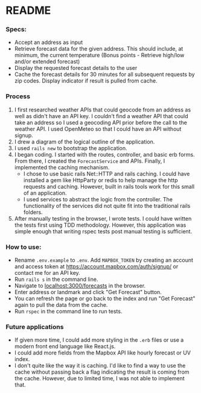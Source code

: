 # README

### Specs:
* Accept an address as input
* Retrieve forecast data for the given address. This should include, at minimum, the current temperature (Bonus points - Retrieve high/low and/or extended forecast)
* Display the requested forecast details to the user
* Cache the forecast details for 30 minutes for all subsequent requests by zip codes. Display indicator if result is pulled from cache.

### Process
1. I first researched weather APIs that could geocode from an address as well as didn't have an API key. I couldn't find a weather API that could take an address so I used a geocoding API prior before the call to the weather API. I used OpenMeteo so that I could have an API without signup.
2. I drew a diagram of the logical outline of the application.
3. I used `rails new` to bootstrap the application.
4. I began coding. I started with the routes, controller, and basic erb forms. From there, I created the `ForecastService` and APIs. Finally, I implemented the caching mechanism.
    * I chose to use basic rails Net::HTTP and rails caching. I could have installed a gem like HttpParty or redis to help manage the http requests and caching. However, built in rails tools work for this small of an application.
    * I used services to abstract the logic from the controller. The functionality of the services did not quite fit into the traditional rails folders.
5. After manually testing in the browser, I wrote tests. I could have written the tests first using TDD methodology. However, this application was simple enough that writing rspec tests post manual testing is sufficient.

### How to use:
* Rename `.env.example` to `.env`. Add `MAPBOX_TOKEN` by creating an account and access token at https://account.mapbox.com/auth/signup/ or contact me for an API key.
* Run `rails s` in the command line.
* Navigate to [localhost:3000/forecasts](http://localhost:3000/forecasts) in the browser.
* Enter address or landmark and click "Get Forecast" button.
* You can refresh the page or go back to the index and run "Get Forecast" again to pull the data from the cache.
* Run `rspec` in the command line to run tests.

### Future applications
* If given more time, I could add more styling in the `.erb` files or use a modern front end language like React.js.
* I could add more fields from the Mapbox API like hourly forecast or UV index.
* I don't quite like the way it is caching. I'd like to find a way to use the cache without passing back a flag indicating the result is coming from the cache. However, due to limited time, I was not able to implement that.
